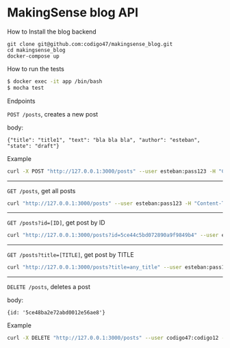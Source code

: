 # MakingSense blog API

How to Install the blog backend

```docker
git clone git@github.com:codigo47/makingsense_blog.git
cd makingsense_blog
docker-compose up
```

How to run the tests
```bash
$ docker exec -it app /bin/bash
$ mocha test
```

Endpoints

`POST /posts`, creates a new post

body: 
```JS 
{"title": "title1", "text": "bla bla bla", "author": "esteban", "state": "draft"}
```

Example
```bash 
curl -X POST "http://127.0.0.1:3000/posts" --user esteban:pass123 -H "Content-Type: application/json" -d '{"title": "title1", "text": "bla bla bla", "author": "esteban", "state": "draft"}'
```

-----------
`GET /posts`, get all posts
```bash
curl "http://127.0.0.1:3000/posts" --user esteban:pass123 -H "Content-Type: application/json"
```

-----------
`GET /posts?id=[ID]`, get post by ID
```bash
curl "http://127.0.0.1:3000/posts?id=5ce44c5bd072890a9f9849b4" --user esteban:pass123 -H "Content-Type: application/json"
```

-----------
`GET /posts?title=[TITLE]`, get post by TITLE
```bash
curl "http://127.0.0.1:3000/posts?title=any_title" --user esteban:pass123 -H "Content-Type: application/json"
```

-----------
`DELETE /posts`, deletes a post

body: 
```JS
{id: '5ce48ba2e72abd0012e56ae8'}
```

Example
```BASH
curl -X DELETE "http://127.0.0.1:3000/posts" --user codigo47:codigo12 -H "Content-Type: application/json" -d '{"id": "5ce44c5bd072890a9f9849b4"}'
```
